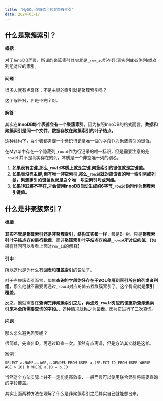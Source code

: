 ```yaml
---
title: "MySQL-聚簇索引和非聚簇索引"
date: 2024-03-17
---
```

## 什么是聚簇索引？

#### 概括：

对于InnoDB而言，所谓的聚簇索引其实就是`_row_id`所在列(真实列或者伪列)或者列组对应的索引。

#### 问题：

很多人就有点奇怪：不是主键的索引就是聚簇索引吗？

这个解答对，但是不完全对。

#### 解答：

其实在**InnoDB每个表都会有一个聚簇索引**，因为按照InnoDB的格式而言，**数据和聚簇索引是同一个文件，数据存放在聚簇索引的叶子结点。**

这种结构下，每个表都需要一个标识行记录唯一性的字段作为聚簇索引的键值。

在Mysql中存在一个隐藏列`_rowid`作为行记录的唯一标识，但是需要注意的是`_rowid` 并不是真实存在的列，本质是一个非空唯一列的别名。

1. **如果表有主键,那么`_rowid`本质上就是主键,聚簇索引的键值就是主键值。**
2. **如果表没有主键,但有唯一非空索引,那么`_rowid`就对应该表的唯一索引列或列组，聚簇索引的键值也就是这个唯一非空索引列或列组。**
3. **如果1和2都不存在,才会使用InnoDB自动生成的6字节`_rowid`伪列作为聚簇索引键值。**



## 什么是非聚簇索引？

#### 概括：

**其实不管是聚簇索引还是非聚簇索引，结构其实都一样**，都是B+树。只是**聚簇索引叶子结点存的是行数据**，而**非聚簇索引叶子结点存的是`_rowid`所对应的值**。【如果有疑问可以看看上面对`row_id`的解释】



#### 引申：

所以这也是为什么有**回表**和**覆盖索引**的说法了。

对于非聚簇索引而言，如果**查询的字段刚好存在于SQL使用到索引所在的列或者列组**，那么他就不需要再通过`_rowid`对应的值去找聚簇索引了。这个情况就是**索引覆盖**。

反之，他就需要在**查询完非聚簇索引之后，再通过`_rowid`对应的值重新查聚簇索引来补全所需要查询的字段。**，这种情况就称之为**回表**。因为它进行了二次查询。

#### 问题：

那么怎么避免回表呢？

很简单，先查出ID，再通过ID查一次。虽然有点离谱，但是方法其实就是这样。

案例：

`SELECT a.NAME,a.AGE,a.GENDER FROM USER a,(SELECT ID FROM USER WHERE AGE > 10) b WHERE a.ID = b.ID`

当然这个方法实际上并不一定能提高效率，一般而言可以使用联合索引将需要查询的字段覆盖。



其实上面两种方法在理解了什么是非聚簇索引之后其实自己就能想出来。